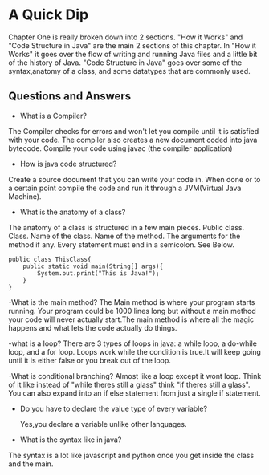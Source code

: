 # A Quick Dip

Chapter One is really broken down into 2 sections. "How it Works" and "Code Structure in Java"
are the main 2 sections of this chapter. In "How it Works" it goes over the flow of writing and running Java files and a little bit of the history of Java. "Code Structure in Java" goes over some of the syntax,anatomy of a class, and some datatypes that are commonly used.

## Questions and Answers

- What is a Compiler?

The Compiler checks for errors and won't let you compile until it is satisfied with your code. The compiler also creates a new document coded into java bytecode. Compile your code using javac (the compiler application)

- How is java code structured?

Create a source document that you can write your code in. When done or to a certain point compile the code and run it through a JVM(Virtual Java Machine).

- What is the anatomy of a class?

The anatomy of a class is structured in a few main pieces. Public class. Class. Name of the class. Name of the method. The arguments for the method if any. Every statement must end in a semicolon. See Below.

    public class ThisClass{
    	public static void main(String[] args){
    		System.out.print("This is Java!");
    	}
    }
-What is the main method?
    The Main method is where your program starts running. Your program could be 1000 lines long but without a main method your code will never actually start.The main method is where all the magic happens and what lets the code actually do things.
    
-what is a loop?
    There are 3 types of loops in java: a while loop, a do-while loop, and a for loop. Loops work while the condition is true.It will keep going until it is either false or you break out of the loop.
    
-What is conditional branching?
    Almost like a loop except it wont loop. Think of it like instead of "while theres still a glass" think "if theres still a glass". You can also expand into an if else statement from just a single if statement.
    
- Do you have to declare the value type of every variable?

  Yes,you declare a variable unlike other languages.

- What is the syntax like in java?

The syntax is a lot like javascript and python once you get inside the class and the main.
